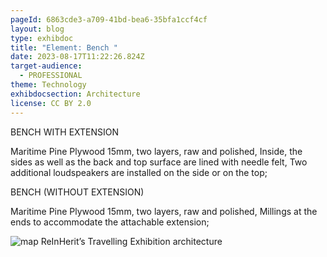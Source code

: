 ```yaml
---
pageId: 6863cde3-a709-41bd-bea6-35bfa1ccf4cf
layout: blog
type: exhibdoc
title: "Element: Bench "
date: 2023-08-17T11:22:26.824Z
target-audience:
  - PROFESSIONAL
theme: Technology
exhibdocsection: Architecture
license: CC BY 2.0
---
```

BENCH WITH EXTENSION

Maritime Pine Plywood 15mm, two layers, raw and polished,
Inside, the sides as well as the back and top surface are lined with needle felt,
Two additional loudspeakers are installed on the side or on the top;



BENCH (WITHOUT EXTENSION)

Maritime Pine Plywood 15mm, two layers, raw and polished,
Millings at the ends to accommodate the attachable extension;

![map ReInHerit’s Travelling Exhibition architecture](https://ucarecdn.com/df1cac0f-78b5-4464-8648-646e09bc9644/)
